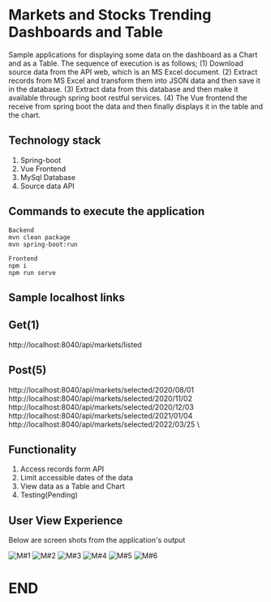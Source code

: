 # Markets and Stocks Trending Dashboards and Table

Sample applications for displaying some data on the dashboard as a Chart and as a Table. The sequence of execution is as follows; (1) Download source data from the API web, which is an MS Excel document. (2) Extract records from MS Excel and transform them into JSON data and then save it in the database. (3) Extract data from this database and then make it available through spring boot restful services. (4) The Vue frontend the receive from spring boot the data and then finally displays it in the table and the chart.

## Technology stack

1. Spring-boot
2. Vue Frontend
3. MySql Database
4. Source data API

## Commands to execute the application

```
Backend
mvn clean package
mvn spring-boot:run

Frontend
npm i
npm run serve

```

## Sample localhost links

## Get(1)

http://localhost:8040/api/markets/listed

## Post(5)

http://localhost:8040/api/markets/selected/2020/08/01 \
http://localhost:8040/api/markets/selected/2020/11/02 \
http://localhost:8040/api/markets/selected/2020/12/03 \
http://localhost:8040/api/markets/selected/2021/01/04 \
http://localhost:8040/api/markets/selected/2022/03/25 \


## Functionality

1. Access records form API
2. Limit accessible dates of the data
3. View data as a Table and Chart
4. Testing(Pending)

## User View Experience

Below are screen shots from the application's output

![ M#1 ](https://github.com/LINOSNCHENA/Markets-and-stocks-prices-dashboard/blob/main/UxViews/page1.png)
![ M#2 ](https://github.com/LINOSNCHENA/Markets-and-stocks-prices-dashboard/blob/main/UxViews/page1.png)
![ M#3 ](https://github.com/LINOSNCHENA/Markets-and-stocks-prices-dashboard/blob/main/UxViews/page1.png)
![ M#4 ](https://github.com/LINOSNCHENA/Markets-and-stocks-prices-dashboard/blob/main/UxViews/page1.png)
![ M#5 ](https://github.com/LINOSNCHENA/Markets-and-stocks-prices-dashboard/blob/main/UxViews/page1.png)
![ M#6 ](https://github.com/LINOSNCHENA/Markets-and-stocks-prices-dashboard/blob/main/UxViews/page1.png)


# END